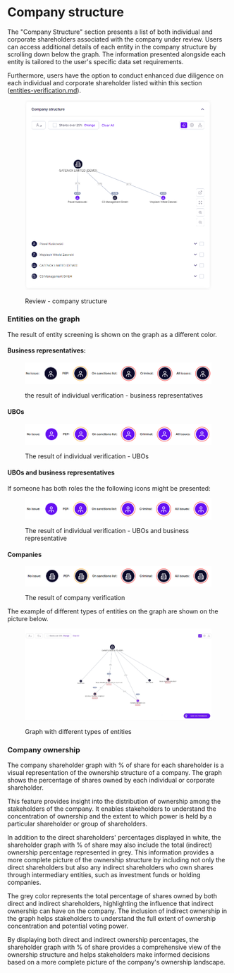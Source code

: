# Company structure

The "Company Structure" section presents a list of both individual and corporate shareholders associated with the company under review. Users can access additional details of each entity in the company structure by scrolling down below the graph. The information presented alongside each entity is tailored to the user's specific data set requirements.

Furthermore, users have the option to conduct enhanced due diligence on each individual and corporate shareholder listed within this section ([entities-verification.md](entities-verification.md "mention")).

<figure><img src="../../.gitbook/assets/CC_company_structure.png" alt="Review - company structure"><figcaption><p>Review - company structure</p></figcaption></figure>

### Entities on the graph

The result of entity screening is shown on the graph as a different color.

#### Business representatives:

<figure><img src="../../.gitbook/assets/II_business_reps.png" alt="The result of individual verification - business representatives"><figcaption><p>the result of individual verification - business representatives</p></figcaption></figure>

#### UBOs

<figure><img src="../../.gitbook/assets/II_UBOs.png" alt="The result of individual verification - UBOs"><figcaption><p>The result of individual verification - UBOs</p></figcaption></figure>

#### UBOs and business representatives

If someone has both roles the the following icons might be presented:

<figure><img src="../../.gitbook/assets/II_UBOs_and_BR.png" alt="The result of individual verification - UBOs and business representative"><figcaption><p>The result of individual verification - UBOs and business representative</p></figcaption></figure>

#### Companies

<figure><img src="../../.gitbook/assets/II_company.png" alt="The result of company verification"><figcaption><p>The result of company verification</p></figcaption></figure>

The example of different types of entities on the graph are shown on the picture below.

<figure><img src="../../.gitbook/assets/CompanyStructure.png" alt=""><figcaption><p>Graph with different types of entities</p></figcaption></figure>

### Company ownership

The company shareholder graph with % of share for each shareholder is a visual representation of the ownership structure of a company. The graph shows the percentage of shares owned by each individual or corporate shareholder.

This feature provides insight into the distribution of ownership among the stakeholders of the company. It enables stakeholders to understand the concentration of ownership and the extent to which power is held by a particular shareholder or group of shareholders.

In addition to the direct shareholders' percentages displayed in white, the shareholder graph with % of share may also include the total (indirect) ownership percentage represented in grey. This information provides a more complete picture of the ownership structure by including not only the direct shareholders but also any indirect shareholders who own shares through intermediary entities, such as investment funds or holding companies.

The grey color represents the total percentage of shares owned by both direct and indirect shareholders, highlighting the influence that indirect ownership can have on the company. The inclusion of indirect ownership in the graph helps stakeholders to understand the full extent of ownership concentration and potential voting power.

By displaying both direct and indirect ownership percentages, the shareholder graph with % of share provides a comprehensive view of the ownership structure and helps stakeholders make informed decisions based on a more complete picture of the company's ownership landscape.
